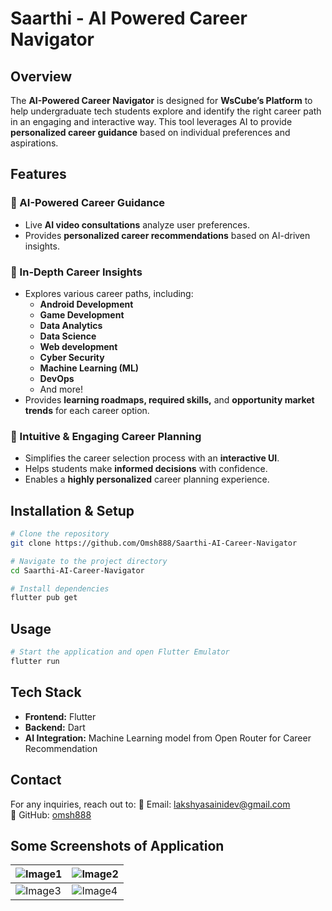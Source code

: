 # Saarthi - AI Powered Career Navigator

## Overview
The **AI-Powered Career Navigator** is designed for **WsCube’s Platform** to help undergraduate tech students explore and identify the right career path in an engaging and interactive way. This tool leverages AI to provide **personalized career guidance** based on individual preferences and aspirations.

## Features

### 🔹 AI-Powered Career Guidance
- Live **AI video consultations** analyze user preferences.
- Provides **personalized career recommendations** based on AI-driven insights.

### 🔹 In-Depth Career Insights
- Explores various career paths, including:
  - **Android Development**
  - **Game Development**
  - **Data Analytics**
  - **Data Science**
  - **Web development**
  - **Cyber Security**
  - **Machine Learning (ML)**
  - **DevOps**
  - And more!
- Provides **learning roadmaps, required skills,** and **opportunity market trends** for each career option.

### 🔹 Intuitive & Engaging Career Planning
- Simplifies the career selection process with an **interactive UI**.
- Helps students make **informed decisions** with confidence.
- Enables a **highly personalized** career planning experience.

## Installation & Setup
```bash
# Clone the repository
git clone https://github.com/Omsh888/Saarthi-AI-Career-Navigator

# Navigate to the project directory
cd Saarthi-AI-Career-Navigator

# Install dependencies
flutter pub get

```

## Usage
```bash
# Start the application and open Flutter Emulator
flutter run
```

## Tech Stack
- **Frontend:** Flutter 
- **Backend:** Dart
- **AI Integration:** Machine Learning model from Open Router for Career Recommendation

## Contact
For any inquiries, reach out to:
📧 Email: lakshyasainidev@gmail.com  
🔗 GitHub: [omsh888](https://github.com/omsh888)

## Some Screenshots of Application

| ![Image1](https://github.com/user-attachments/assets/70a9996f-7491-4b60-beba-2166b13c5302) | ![Image2](https://github.com/user-attachments/assets/9bcdce78-2932-4efe-a84d-27b13e17d98d) |
|------------------------------|------------------------------|
| ![Image3](https://github.com/user-attachments/assets/0eb363c1-551b-4217-8232-b911e66bbc4d) | ![Image4](https://github.com/user-attachments/assets/bfb86981-101d-478a-8d82-907070c4d440) |